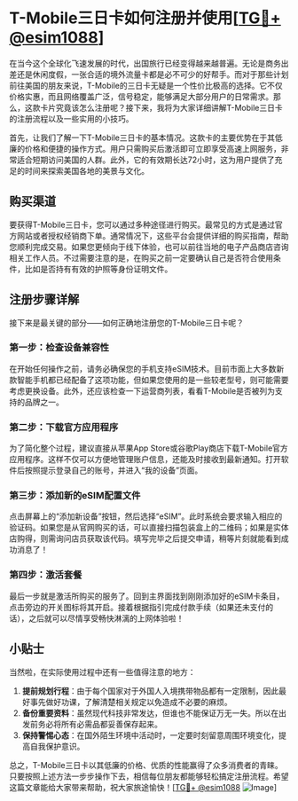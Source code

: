 # T-Mobile三日卡如何注册并使用[[TG💪+ @esim1088](https://t.me/s/esim1088)]

在当今这个全球化飞速发展的时代，出国旅行已经变得越来越普遍。无论是商务出差还是休闲度假，一张合适的境外流量卡都是必不可少的好帮手。而对于那些计划前往美国的朋友来说，T-Mobile的三日卡无疑是一个性价比极高的选择。它不仅价格实惠，而且网络覆盖广泛，信号稳定，能够满足大部分用户的日常需求。那么，这款卡片究竟该怎么注册呢？接下来，我将为大家详细讲解T-Mobile三日卡的注册流程以及一些实用的小技巧。

首先，让我们了解一下T-Mobile三日卡的基本情况。这款卡的主要优势在于其低廉的价格和便捷的操作方式。用户只需购买后激活即可立即享受高速上网服务，非常适合短期访问美国的人群。此外，它的有效期长达72小时，这为用户提供了充足的时间来探索美国各地的美景与文化。

## 购买渠道

要获得T-Mobile三日卡，您可以通过多种途径进行购买。最常见的方式是通过官方网站或者授权经销商下单。通常情况下，这些平台会提供详细的购买指南，帮助您顺利完成交易。如果您更倾向于线下体验，也可以前往当地的电子产品商店咨询相关工作人员。不过需要注意的是，在购买之前一定要确认自己是否符合使用条件，比如是否持有有效的护照等身份证明文件。

## 注册步骤详解

接下来是最关键的部分——如何正确地注册您的T-Mobile三日卡呢？

### 第一步：检查设备兼容性

在开始任何操作之前，请务必确保您的手机支持eSIM技术。目前市面上大多数新款智能手机都已经配备了这项功能，但如果您使用的是一些较老型号，则可能需要考虑更换设备。此外，还应该检查一下运营商列表，看看T-Mobile是否被列为支持的品牌之一。

### 第二步：下载官方应用程序

为了简化整个过程，建议直接从苹果App Store或谷歌Play商店下载T-Mobile官方应用程序。这样不仅可以方便地管理账户信息，还能及时接收到最新通知。打开软件后按照提示登录自己的账号，并进入“我的设备”页面。

### 第三步：添加新的eSIM配置文件

点击屏幕上的“添加新设备”按钮，然后选择“eSIM”。此时系统会要求输入相应的验证码。如果您是从官网购买的话，可以直接扫描包装盒上的二维码；如果是实体店购得，则需询问店员获取该代码。填写完毕之后提交申请，稍等片刻就能看到成功消息了！

### 第四步：激活套餐

最后一步就是激活所购买的服务了。回到主界面找到刚刚添加好的eSIM卡条目，点击旁边的开关图标将其开启。接着根据指引完成付款手续（如果还未支付的话），之后就可以尽情享受畅快淋漓的上网体验啦！

## 小贴士

当然啦，在实际使用过程中还有一些值得注意的地方：

1. **提前规划行程**：由于每个国家对于外国人入境携带物品都有一定限制，因此最好事先做好功课，了解清楚相关规定以免造成不必要的麻烦。
2. **备份重要资料**：虽然现代科技非常发达，但谁也不能保证万无一失。所以在出发前务必将所有必需品都妥善保存起来。
3. **保持警惕心态**：在国外陌生环境中活动时，一定要时刻留意周围环境变化，提高自我保护意识。

总之，T-Mobile三日卡以其低廉的价格、优质的性能赢得了众多消费者的青睐。只要按照上述方法一步步操作下去，相信每位朋友都能够轻松搞定注册流程。希望这篇文章能给大家带来帮助，祝大家旅途愉快！[[TG💪+ @esim1088](https://t.me/s/esim1088) ![Image](https://i.postimg.cc/4NQfJmqS/Snipaste-2025-05-13-00-14-12.png)]